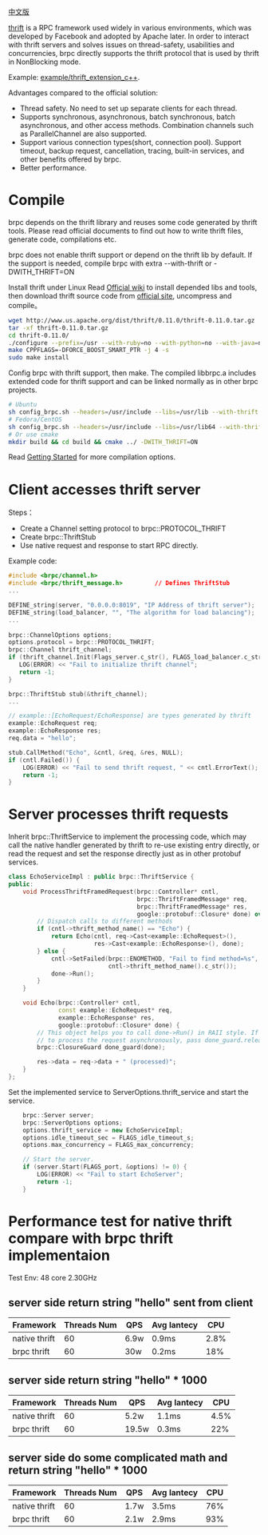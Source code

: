 [中文版](../cn/thrift.md)

[thrift](https://thrift.apache.org/) is a RPC framework used widely in various environments, which was developed by Facebook and adopted by Apache later. In order to interact with thrift servers and solves issues on thread-safety, usabilities and concurrencies, brpc directly supports the thrift protocol that is used by thrift in NonBlocking mode.

Example: [example/thrift_extension_c++](https://github.com/brpc/brpc/tree/master/example/thrift_extension_c++/).

Advantages compared to the official solution:
- Thread safety. No need to set up separate clients for each thread.
- Supports synchronous, asynchronous, batch synchronous, batch asynchronous, and other access methods. Combination channels such as ParallelChannel are also supported.
- Support various connection types(short, connection pool). Support timeout, backup request, cancellation, tracing, built-in services, and other benefits offered by brpc.
- Better performance.

# Compile
brpc depends on the thrift library and reuses some code generated by thrift tools. Please read official documents to find out how to write thrift files, generate code, compilations etc.

brpc does not enable thrift support or depend on the thrift lib by default. If the support is needed, compile brpc with extra --with-thrift or -DWITH_THRIFT=ON

Install thrift under Linux
Read [Official wiki](https://thrift.apache.org/docs/install/debian) to install depended libs and tools, then download thrift source code from [official site](https://thrift.apache.org/download), uncompress and compile。
```bash
wget http://www.us.apache.org/dist/thrift/0.11.0/thrift-0.11.0.tar.gz
tar -xf thrift-0.11.0.tar.gz
cd thrift-0.11.0/
./configure --prefix=/usr --with-ruby=no --with-python=no --with-java=no --with-go=no --with-perl=no --with-php=no --with-csharp=no --with-erlang=no --with-lua=no --with-nodejs=no
make CPPFLAGS=-DFORCE_BOOST_SMART_PTR -j 4 -s
sudo make install
```

Config brpc with thrift support, then make. The compiled libbrpc.a includes extended code for thrift support and can be linked normally as in other brpc projects.
```bash
# Ubuntu
sh config_brpc.sh --headers=/usr/include --libs=/usr/lib --with-thrift
# Fedora/CentOS
sh config_brpc.sh --headers=/usr/include --libs=/usr/lib64 --with-thrift
# Or use cmake
mkdir build && cd build && cmake ../ -DWITH_THRIFT=ON
```
Read [Getting Started](.../cn/getting_started.md) for more compilation options.

# Client accesses thrift server
Steps：
- Create a Channel setting protocol to brpc::PROTOCOL_THRIFT
- Create brpc::ThriftStub
- Use native request and response to start RPC directly.

Example code:
```c++
#include <brpc/channel.h>
#include <brpc/thrift_message.h>         // Defines ThriftStub
...

DEFINE_string(server, "0.0.0.0:8019", "IP Address of thrift server");
DEFINE_string(load_balancer, "", "The algorithm for load balancing");
...
  
brpc::ChannelOptions options;
options.protocol = brpc::PROTOCOL_THRIFT;
brpc::Channel thrift_channel;
if (thrift_channel.Init(Flags_server.c_str(), FLAGS_load_balancer.c_str(), &options) != 0) {
   LOG(ERROR) << "Fail to initialize thrift channel";
   return -1;
}

brpc::ThriftStub stub(&thrift_channel);
...

// example::[EchoRequest/EchoResponse] are types generated by thrift
example::EchoRequest req;
example::EchoResponse res;
req.data = "hello";

stub.CallMethod("Echo", &cntl, &req, &res, NULL);
if (cntl.Failed()) {
    LOG(ERROR) << "Fail to send thrift request, " << cntl.ErrorText();
    return -1;
} 
```

# Server processes thrift requests
Inherit brpc::ThriftService to implement the processing code, which may call the native handler generated by thrift to re-use existing entry directly, or read the request and set the response directly just as in other protobuf services.
```c++
class EchoServiceImpl : public brpc::ThriftService {
public:
    void ProcessThriftFramedRequest(brpc::Controller* cntl,
                                    brpc::ThriftFramedMessage* req,
                                    brpc::ThriftFramedMessage* res,
                                    google::protobuf::Closure* done) override {
        // Dispatch calls to different methods
        if (cntl->thrift_method_name() == "Echo") {
            return Echo(cntl, req->Cast<example::EchoRequest>(),
                        res->Cast<example::EchoResponse>(), done);
        } else {
            cntl->SetFailed(brpc::ENOMETHOD, "Fail to find method=%s",
                            cntl->thrift_method_name().c_str());
            done->Run();
        }
    }

    void Echo(brpc::Controller* cntl,
              const example::EchoRequest* req,
              example::EchoResponse* res,
              google::protobuf::Closure* done) {
        // This object helps you to call done->Run() in RAII style. If you need
        // to process the request asynchronously, pass done_guard.release().
        brpc::ClosureGuard done_guard(done);

        res->data = req->data + " (processed)";
    }
};
```

Set the implemented service to ServerOptions.thrift_service and start the service.
```c++
    brpc::Server server;
    brpc::ServerOptions options;
    options.thrift_service = new EchoServiceImpl;
    options.idle_timeout_sec = FLAGS_idle_timeout_s;
    options.max_concurrency = FLAGS_max_concurrency;

    // Start the server.
    if (server.Start(FLAGS_port, &options) != 0) {
        LOG(ERROR) << "Fail to start EchoServer";
        return -1;
    }
```

# Performance test for native thrift compare with brpc thrift implementaion
Test Env: 48 core  2.30GHz
## server side return string "hello" sent from client
Framework | Threads Num | QPS | Avg lantecy | CPU
---- | --- | --- | --- | ---
native thrift | 60 | 6.9w | 0.9ms | 2.8%
brpc thrift | 60 | 30w | 0.2ms | 18%

## server side return string "hello" * 1000
Framework | Threads Num | QPS | Avg lantecy | CPU
---- | --- | --- | --- | ---
native thrift | 60 | 5.2w | 1.1ms | 4.5%
brpc thrift | 60 | 19.5w | 0.3ms | 22%

## server side do some complicated math and return string "hello" * 1000
Framework | Threads Num | QPS | Avg lantecy | CPU
---- | --- | --- | --- | ---
native thrift | 60 | 1.7w | 3.5ms | 76%
brpc thrift | 60 | 2.1w | 2.9ms | 93%
